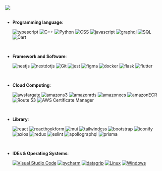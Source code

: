 <a href="https://github.com/Daniel-Qubit220/github-readme-stats">
<img align="center" src="https://github-readme-stats.vercel.app/api?username=Daniel-Qubit220&count_private=true&show_icons=true&include_all_commits=true&hide_border=true&hide_title" />
</a>

<br />
<br />


<p align="center">

- **Programming language**:
    
    <img alt="typescript" src="https://img.shields.io/badge/TypeScript%20-%2314354C.svg?style=plastic&logo=typescript&logoColor=white">
    <img alt="C++" src="https://img.shields.io/badge/C++%20-%2300599C.svg?style=plastic&logo=c%2B%2B&logoColor=white">
    <img alt="Python" src="https://img.shields.io/badge/Python%20-%2314354C.svg?style=plastic&logo=python&logoColor=white">
    <img alt="CSS" src="https://img.shields.io/badge/CSS%20-%231572B6.svg?style=plastic&logo=css3&logoColor=white">
    <img alt="javascript" src="https://img.shields.io/badge/JavaScript%20-%2314354C.svg?style=plastic&logo=javascript&logoColor=white">
    <img alt="graphql" src="https://img.shields.io/badge/GraphQl%20-%23E10098.svg?style=plastic&logo=graphql&logoColor=white">
    <img alt="SQL" src="https://img.shields.io/badge/SQL%20-%23004E81.svg?style=plastic&logo=databricks&logoColor=white">
    <img alt="Dart" src="https://img.shields.io/badge/Dart%20-%230175C2.svg?style=plastic&logo=dart&logoColor=white">

<br>

- **Framework and Software**:

    <img alt="nestjs" src="https://img.shields.io/badge/NestJs%20-%23E0234E.svg?style=plastic&logo=nestjs&logoColor=white">
    <img alt="nextdotjs" src="https://img.shields.io/badge/NextJs%20-%23000000.svg?style=plastic&logo=nextdotjs&logoColor=white">
    <img alt="Git" src="https://img.shields.io/badge/Git%20-%23F05033.svg?style=plastic&logo=git&logoColor=white">
    <img alt="jest" src="https://img.shields.io/badge/jest%20-%23C21325.svg?style=plastic&logo=jest&logoColor=white">
    <img alt="figma" src="https://img.shields.io/badge/Figma%20-%23F24E1E.svg?style=plastic&logo=figma&logoColor=white">
    <img alt="docker" src="https://img.shields.io/badge/Docker%20-%232496ED.svg?style=plastic&logo=docker&logoColor=white">
    <img alt="flask" src="https://img.shields.io/badge/Flask%20-%23000000.svg?style=plastic&logo=flask&logoColor=white">
    <img alt="flutter" src="https://img.shields.io/badge/Flutter%20-%2302569B.svg?style=plastic&logo=flutter&logoColor=white">

 <br>

 - **Cloud Computing**:

    <img alt="awsfargate" src="https://img.shields.io/badge/Aws%20Fargate%20-%23FF9900.svg?style=plastic&logo=awsfargate&logoColor=white">
    <img alt="amazons3" src="https://img.shields.io/badge/Amazon%20S3%20-%23569A31.svg?style=plastic&logo=amazons3&logoColor=white">
    <img alt="amazonrds" src="https://img.shields.io/badge/Amazon%20RDS%20-%23527FFF.svg?style=plastic&logo=amazonrds&logoColor=white">
    <img alt="amazonecs" src="https://img.shields.io/badge/Amazon%20ECS%20-%23FF9900.svg?style=plastic&logo=amazonecs&logoColor=white">
    <img alt="amazonECR" src="https://img.shields.io/badge/Amazon%20ECR%20-%23232F3E.svg?style=plastic&logo=amazonaws&logoColor=white">
    <img alt="Route 53" src="https://img.shields.io/badge/Route%2053%20-%23232F3E.svg?style=plastic&logo=amazonaws&logoColor=white">
    <img alt="AWS Certificate Manager" src="https://img.shields.io/badge/AWS%20Certificate%20Manager%20-%23232F3E.svg?style=plastic&logo=amazonaws&logoColor=white">

 <br>
  
 - **Library**:

    <img alt="react" src="https://img.shields.io/badge/React%20-%2361DAFB.svg?style=plastic&logo=react&logoColor=white">
    <img alt="reacthookform" src="https://img.shields.io/badge/React%20hook%20form%20-%23EC5990.svg?style=plastic&logo=reacthookform&logoColor=white">
    <img alt="mui" src="https://img.shields.io/badge/Mui%20-%23007FFF.svg?style=plastic&logo=mui&logoColor=white">
    <img alt="tailwindcss" src="https://img.shields.io/badge/Tailwindcss%20-%2306B6D4.svg?style=plastic&logo=tailwindcss&logoColor=white">
    <img alt="bootstrap" src="https://img.shields.io/badge/Bootstrap%20-%237952B3.svg?style=plastic&logo=bootstrap&logoColor=white">
    <img alt="iconify" src="https://img.shields.io/badge/Iconify%20-%231769AA.svg?style=plastic&logo=iconify&logoColor=white">
    <img alt="axios" src="https://img.shields.io/badge/axios%20-%235A29E4.svg?style=plastic&logo=axios&logoColor=white">
    <img alt="redux" src="https://img.shields.io/badge/redux%20-%23764ABC.svg?style=plastic&logo=redux&logoColor=white">
    <img alt="eslint" src="https://img.shields.io/badge/EsLint%20-%234B32C3.svg?style=plastic&logo=eslint&logoColor=white">
    <img alt="apollographql" src="https://img.shields.io/badge/ApolloGraphql%20-%23311C87.svg?style=plastic&logo=apollographql&logoColor=white">
    <img alt="prisma" src="https://img.shields.io/badge/Prisma%20-%232D3748.svg?style=plastic&logo=prisma&logoColor=white">

 <br>

- **IDEs & Operating Systems**:

    <a href="#"><img alt="Visual Studio Code" src="https://img.shields.io/badge/Visual%20Studio%20Code-0078d7.svg?style=plastic&logo=visual-studio-code&logoColor=white"></a>
    <a href="#"><img alt="pycharm" src="https://img.shields.io/badge/PyCharm-%23000000.svg?&style=plastic&logo=pycharm&logoColor=white" /></a>
    <a href="#"><img alt="datagrip" src="https://img.shields.io/badge/DataGrip-%23000000.svg?&style=plastic&logo=datagrip&logoColor=white" /></a>
    <a href="#"><img alt="Linux" src="https://img.shields.io/badge/Linux-FCC624?style=plastic&logo=linux&logoColor=black"></a>
    <a href="#"><img alt="Windows" src="https://img.shields.io/badge/Windows-0078D6?style=plastic&logo=windows&logoColor=white"></a>


</p>

